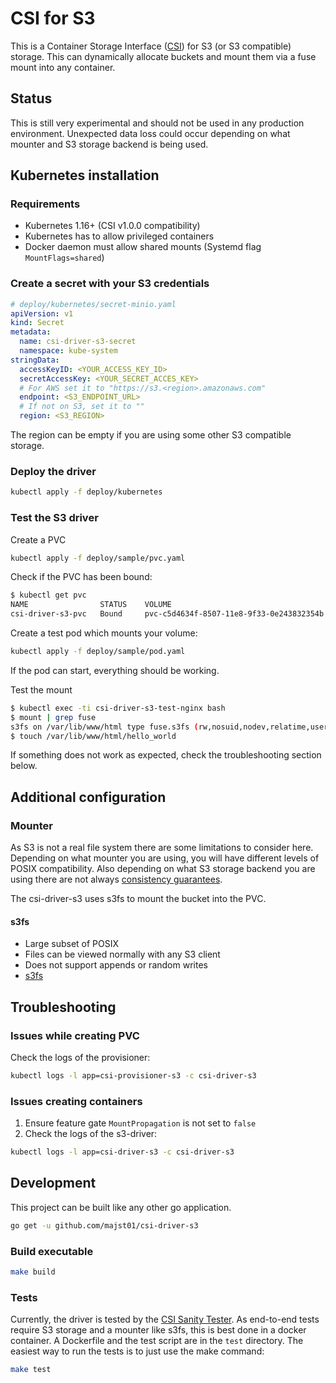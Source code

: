 # CSI for S3

This is a Container Storage Interface ([CSI](https://github.com/container-storage-interface/spec/blob/master/spec.md)) for S3 (or S3 compatible) storage. This can dynamically allocate buckets and mount them via a fuse mount into any container.

## Status

This is still very experimental and should not be used in any production environment. Unexpected data loss could occur depending on what mounter and S3 storage backend is being used.

## Kubernetes installation

### Requirements

* Kubernetes 1.16+ (CSI v1.0.0 compatibility)
* Kubernetes has to allow privileged containers
* Docker daemon must allow shared mounts (Systemd flag `MountFlags=shared`)

### Create a secret with your S3 credentials

```yaml
# deploy/kubernetes/secret-minio.yaml
apiVersion: v1
kind: Secret
metadata:
  name: csi-driver-s3-secret
  namespace: kube-system
stringData:
  accessKeyID: <YOUR_ACCESS_KEY_ID>
  secretAccessKey: <YOUR_SECRET_ACCES_KEY>
  # For AWS set it to "https://s3.<region>.amazonaws.com"
  endpoint: <S3_ENDPOINT_URL>
  # If not on S3, set it to ""
  region: <S3_REGION>
```

The region can be empty if you are using some other S3 compatible storage.

### Deploy the driver

```bash
kubectl apply -f deploy/kubernetes
```

### Test the S3 driver

Create a PVC

```bash
kubectl apply -f deploy/sample/pvc.yaml
```

Check if the PVC has been bound:

```bash
$ kubectl get pvc
NAME                STATUS    VOLUME                                     CAPACITY   ACCESS MODES   STORAGECLASS   AGE
csi-driver-s3-pvc   Bound     pvc-c5d4634f-8507-11e8-9f33-0e243832354b   5Gi        RWO            csi-driver-s3  9s
```

Create a test pod which mounts your volume:

```bash
kubectl apply -f deploy/sample/pod.yaml
```

If the pod can start, everything should be working.

Test the mount

```bash
$ kubectl exec -ti csi-driver-s3-test-nginx bash
$ mount | grep fuse
s3fs on /var/lib/www/html type fuse.s3fs (rw,nosuid,nodev,relatime,user_id=0,group_id=0,allow_other)
$ touch /var/lib/www/html/hello_world
```

If something does not work as expected, check the troubleshooting section below.

## Additional configuration

### Mounter

As S3 is not a real file system there are some limitations to consider here. Depending on what mounter you are using, you will have different levels of POSIX compatibility. Also depending on what S3 storage backend you are using there are not always [consistency guarantees](https://github.com/gaul/are-we-consistent-yet#observed-consistency).

The csi-driver-s3 uses s3fs to mount the bucket into the PVC.

#### s3fs

* Large subset of POSIX
* Files can be viewed normally with any S3 client
* Does not support appends or random writes
* [s3fs](https://github.com/s3fs-fuse/s3fs-fuse)

## Troubleshooting

### Issues while creating PVC

Check the logs of the provisioner:

```bash
kubectl logs -l app=csi-provisioner-s3 -c csi-driver-s3
```

### Issues creating containers

1. Ensure feature gate `MountPropagation` is not set to `false`
2. Check the logs of the s3-driver:

```bash
kubectl logs -l app=csi-driver-s3 -c csi-driver-s3
```

## Development

This project can be built like any other go application.

```bash
go get -u github.com/majst01/csi-driver-s3
```

### Build executable

```bash
make build
```

### Tests

Currently, the driver is tested by the [CSI Sanity Tester](https://github.com/kubernetes-csi/csi-test/tree/master/pkg/sanity). As end-to-end tests require S3 storage and a mounter like s3fs, this is best done in a docker container. A Dockerfile and the test script are in the `test` directory. The easiest way to run the tests is to just use the make command:

```bash
make test
```

